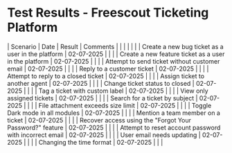 # Test Results - Freescout Ticketing Platform

| Scenario                                                 | Date       | Result  | Comments                 |
|                                                          |            |        |                          |
| Create a new bug ticket as a user in the platform        | 02-07-2025 |        |                          |
| Create a new feature ticket as a user in the platform    | 02-07-2025 |        |                          |
| Attempt to send ticket without customer email            | 02-07-2025 |        |                          |
| Reply to a customer ticket                               | 02-07-2025 |        |                          |
| Attempt to reply to a closed ticket                      | 02-07-2025 |        |                          |
| Assign ticket to another agent                           | 02-07-2025 |        |                          |
| Change ticket status to closed                           | 02-07-2025 |        |                          |
| Tag a ticket with custom label                           | 02-07-2025 |        |                          |
| View only assigned tickets                               | 02-07-2025 |        |                          |
| Search for a ticket by subject                           | 02-07-2025 |        |                          |
| File attachment exceeds size limit                       | 02-07-2025 |        |                          |
| Toggle Dark mode in all modules                          | 02-07-2025 |        |                          |
| Mention a team member on a ticket                        | 02-07-2025 |        |                          |
| Recover access using the "Forgot Your Password?" feature | 02-07-2025 |        |                          |
| Attempt to reset account password with incorrect email   | 02-07-2025 |        |                          |
| User email needs updating                                | 02-07-2025 |        |                          |
| Changing the time format                                 | 02-07-2025 |        |                          |



